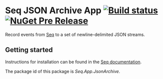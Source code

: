# Seq JSON Archive App [![Build status](https://ci.appveyor.com/api/projects/status/ms5rth9qw7tbf5p3?svg=true)](https://ci.appveyor.com/project/datalust/seq-app-jsonarchive) [![NuGet Pre Release](https://img.shields.io/nuget/vpre/Seq.App.JsonArchive.svg)](https://nuget.org/packages/Seq.App.JsonArchive)

Record events from [Seq](https://getseq.net) to a set of newline-delimited JSON streams.

## Getting started

Instructions for installation can be found in the [Seq documentation](https://docs.getseq.net/docs/installing-seq-apps).

The package id of this package is _Seq.App.JsonArchive_.

